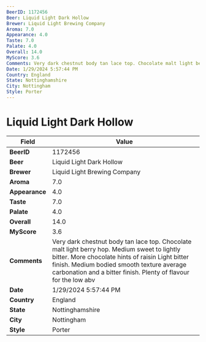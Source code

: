 ```yaml
---
BeerID: 1172456
Beer: Liquid Light Dark Hollow
Brewer: Liquid Light Brewing Company
Aroma: 7.0
Appearance: 4.0
Taste: 7.0
Palate: 4.0
Overall: 14.0
MyScore: 3.6
Comments: Very dark chestnut body tan lace top. Chocolate malt light berry hop. Medium sweet to lightly bitter. More chocolate hints of raisin Light bitter finish. Medium bodied smooth texture average carbonation and a bitter finish. Plenty of flavour for the low abv
Date: 1/29/2024 5:57:44 PM
Country: England
State: Nottinghamshire
City: Nottingham
Style: Porter
---
```


# Liquid Light Dark Hollow

| Field         | Value |
|---------------|-------|
| **BeerID** | 1172456 |
| **Beer** | Liquid Light Dark Hollow |
| **Brewer** | Liquid Light Brewing Company |
| **Aroma** | 7.0 |
| **Appearance** | 4.0 |
| **Taste** | 7.0 |
| **Palate** | 4.0 |
| **Overall** | 14.0 |
| **MyScore** | 3.6 |
| **Comments** | Very dark chestnut body tan lace top. Chocolate malt light berry hop. Medium sweet to lightly bitter. More chocolate hints of raisin Light bitter finish. Medium bodied smooth texture average carbonation and a bitter finish. Plenty of flavour for the low abv |
| **Date** | 1/29/2024 5:57:44 PM |
| **Country** | England |
| **State** | Nottinghamshire |
| **City** | Nottingham |
| **Style** | Porter |
